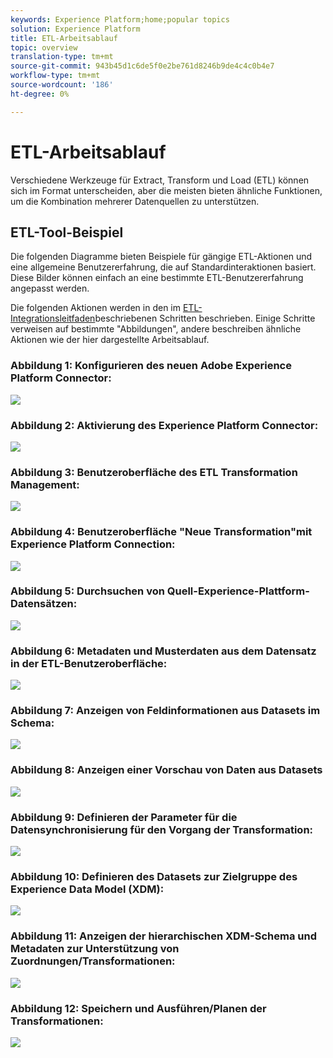 ```yaml
---
keywords: Experience Platform;home;popular topics
solution: Experience Platform
title: ETL-Arbeitsablauf
topic: overview
translation-type: tm+mt
source-git-commit: 943b45d1c6de5f0e2be761d8246b9de4c4c0b4e7
workflow-type: tm+mt
source-wordcount: '186'
ht-degree: 0%

---
```



# ETL-Arbeitsablauf

Verschiedene Werkzeuge für Extract, Transform und Load (ETL) können sich im Format unterscheiden, aber die meisten bieten ähnliche Funktionen, um die Kombination mehrerer Datenquellen zu unterstützen.

## ETL-Tool-Beispiel

Die folgenden Diagramme bieten Beispiele für gängige ETL-Aktionen und eine allgemeine Benutzererfahrung, die auf Standardinteraktionen basiert. Diese Bilder können einfach an eine bestimmte ETL-Benutzererfahrung angepasst werden.

Die folgenden Aktionen werden in den im [ETL-Integrationsleitfaden](home.md)beschriebenen Schritten beschrieben. Einige Schritte verweisen auf bestimmte &quot;Abbildungen&quot;, andere beschreiben ähnliche Aktionen wie der hier dargestellte Arbeitsablauf.

### Abbildung 1: Konfigurieren des neuen Adobe Experience Platform Connector:

![](images/image2.png)

### Abbildung 2: Aktivierung des Experience Platform Connector:

![](images/image3.png)

### Abbildung 3: Benutzeroberfläche des ETL Transformation Management:

![](images/image4.png)

### Abbildung 4: Benutzeroberfläche &quot;Neue Transformation&quot;mit Experience Platform Connection:

![](images/image5.png)

### Abbildung 5: Durchsuchen von Quell-Experience-Plattform-Datensätzen:

![](images/image6.png)

### Abbildung 6: Metadaten und Musterdaten aus dem Datensatz in der ETL-Benutzeroberfläche:

![](images/image7.png)

### Abbildung 7: Anzeigen von Feldinformationen aus Datasets im Schema:

![](images/image8.png)

### Abbildung 8: Anzeigen einer Vorschau von Daten aus Datasets

![](images/image9.png)

### Abbildung 9: Definieren der Parameter für die Datensynchronisierung für den Vorgang der Transformation:

![](images/image10.png)

### Abbildung 10: Definieren des Datasets zur Zielgruppe des Experience Data Model (XDM):

![](images/image11.png)

### Abbildung 11: Anzeigen der hierarchischen XDM-Schema und Metadaten zur Unterstützung von Zuordnungen/Transformationen:

![](images/image12.png)

### Abbildung 12: Speichern und Ausführen/Planen der Transformationen:

![](images/image13.png)